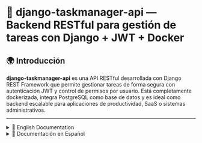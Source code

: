 # 🧩 django-taskmanager-api — Backend RESTful para gestión de tareas con Django + JWT + Docker

## 🌍 Introducción

**django-taskmanager-api** es una API RESTful desarrollada con Django REST Framework que permite gestionar tareas de forma segura con autenticación JWT y control de permisos por usuario. Está completamente dockerizada, integra PostgreSQL como base de datos y es ideal como backend escalable para aplicaciones de productividad, SaaS o sistemas administrativos.

---

<details>
<summary>📘 English Documentation</summary>

## 📌 Description

This API provides endpoints to create, read, update and delete tasks. It uses Django REST Framework with JWT authentication, PostgreSQL for data persistence, and is fully containerized with Docker and docker-compose.

---

## 🛠️ Built With

- 🐍 Python 3.11.11
- 🌐 Django 5.1.7
- 🔧 Django REST Framework 3.15.2
- 🔐 JWT via `djangorestframework-simplejwt`
- 🛢️ PostgreSQL
- 🐳 Docker + docker-compose

---

## 📁 Project Structure

```sh
taskmanager/
├── backend/
│   ├── Dockerfile
│   ├── manage.py
│   ├── requirements.txt
│   ├── taskmanager/
│   │   ├── settings.py
│   │   ├── urls.py
│   └── tasks/
│       ├── models.py
│       ├── serializers.py
│       ├── views.py
│       ├── urls.py
├── docker-compose.yml
└── frontend/        # (empty for now – placeholder for future UI)
```


---

## 🚀 Getting Started

### 1. Clone the Repository

```bash
git clone https://github.com/camilotenorio1234/django-taskmanager-api.git
cd django-taskmanager-api
```

---

### 2. Start Services with Docker

```bash
docker-compose up --build
```

This will:

- Start PostgreSQL database
- Build and run the Django server at http://localhost:8000/

---

### 3. Apply Migrations & Create Superusers

In a new terminal, run:

``` bash
docker-compose exec web python manage.py makemigrations
docker-compose exec web python manage.py migrate
```

Then create superusers:

```bash
docker-compose exec web python manage.py createsuperuser
```

Example credentials:

- Username: admin
- Password: 1234


### 4. Access the Admin Panel

```bash
http://localhost:8000/admin/
```

--- 

### 🔐 JWT Authentication

#### Login & Refresh Endpoints

```sh
+------------------------+--------+--------------------------------------------+
| Endpoint               | Method | Description                                |
+------------------------+--------+--------------------------------------------+
| /api/token/            | POST   | Obtain access & refresh tokens             |
| /api/token/refresh/    | POST   | Refresh access token                       |
+------------------------+--------+--------------------------------------------+

```
--- 

Login with JSON body:

```json
{
  "username": "admin",
  "password": "1234"
}
```

Use the access token in your requests:

```sh
Authorization: Bearer your_access_token
```
---

### 📮 API Endpoints for Tasks

### 📮 API Endpoints for Tasks

```sh
+------------------------+--------+---------------------------+
| Endpoint               | Method | Description               |
+------------------------+--------+---------------------------+
| /api/tasks/            | GET    | List all tasks            |
| /api/tasks/            | POST   | Create a new task         |
| /api/tasks/{id}/       | GET    | Get task by ID            |
| /api/tasks/{id}/       | PUT    | Update full task          |
| /api/tasks/{id}/       | PATCH  | Update partial task       |
| /api/tasks/{id}/       | DELETE | Delete task               |
+------------------------+--------+---------------------------+

```

Example POST body:

```json
{
  "title": "Estudiar JWT",
  "description": "Aprender cómo funciona JWT en Django",
  "status": "PENDING",
  "due_date": "2025-04-10",
  "assigned_to": 1
}
```

> ⚠️ **Nota:** `assigned_to` debe ser el ID de un usuario existente.

---

### 🧪 Postman Testing

You can test endpoints easily with Postman:

- Use /api/token/ to obtain your JWT.
- Add Authorization: Bearer <access_token> in headers.
- Use CRUD endpoints under /api/tasks/.

---
### ⚙️ Tech Notes

- Authentication and permissions enforced with IsAuthenticated
- Full JWT config in settings.py
- Base image: python:3.11
- Uses Docker multi-service architecture (web + db)

---

### 📦 Requirements

See requirements.txt for exact dependency versions:

```sh
asgiref==3.8.1
Django==5.1.7
djangorestframework==3.15.2
djangorestframework_simplejwt==5.5.0
dnspython==2.7.0
mysqlclient==2.2.7
pip==25.0
psycopg2-binary==2.9.10
PyJWT==2.9.0
pymongo==4.11.3
setuptools==75.8.0
sqlparse==0.5.3
tzdata==2025.1
wheel==0.45.1
```

</details>

<details>
<summary>📘 Documentación en Español</summary>

# 🧩 django-taskmanager-api — Backend RESTful para gestión de tareas con Django + JWT + Docker

## 🌍 Introducción

**django-taskmanager-api** es una API RESTful desarrollada con Django REST Framework que permite gestionar tareas de forma segura con autenticación JWT y control de permisos por usuario. Está completamente dockerizada, integra PostgreSQL como base de datos y es ideal como backend escalable para aplicaciones de productividad, SaaS o sistemas administrativos.

---

## 📌 Descripción

Esta API proporciona endpoints para crear, leer, actualizar y eliminar tareas. Utiliza Django REST Framework con autenticación JWT, PostgreSQL para la persistencia de datos y está completamente contenerizada con Docker y docker-compose.

---

## 🛠️ Tecnologías Utilizadas

- 🐍 Python 3.11.11
- 🌐 Django 5.1.7
- 🔧 Django REST Framework 3.15.2
- 🔐 JWT con `djangorestframework-simplejwt`
- 🛢️ PostgreSQL
- 🐳 Docker + docker-compose

---

## 📁 Estructura del Proyecto

```sh
taskmanager/
├── backend/
│   ├── Dockerfile
│   ├── manage.py
│   ├── requirements.txt
│   ├── taskmanager/
│   │   ├── settings.py
│   │   ├── urls.py
│   └── tasks/
│       ├── models.py
│       ├── serializers.py
│       ├── views.py
│       ├── urls.py
├── docker-compose.yml
└── frontend/        # (aún vacío – para UI futura)

```


</details>
